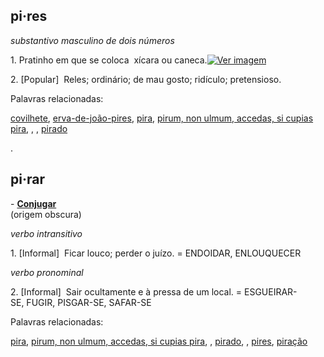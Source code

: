 ## **pi·res**

  

_substantivo masculino de dois números_

1. Pratinho em que se coloca  xícara ou caneca.[![Ver imagem](https://dicionario.priberam.org/images/pic.png)](https://dicionario.priberam.org/images/dplp/pires.jpg)

2. [Popular]  Reles; ordinário; de mau gosto; ridículo; pretensioso.

Palavras relacionadas: 

[covilhete](https://dicionario.priberam.org/covilhete), [erva-de-joão-pires](https://dicionario.priberam.org/erva-de-jo%C3%A3o-pires), [pira](https://dicionario.priberam.org/pira), [pirum, non ulmum, accedas, si cupias pira](https://dicionario.priberam.org/pirum,%20non%20ulmum,%20accedas,%20si%20cupias%20pira), , , [pirado](https://dicionario.priberam.org/pirado)

.

  

## **pi·rar** 

- **[Conjugar](https://dicionario.priberam.org/Conjugar/pirar)**  
(origem obscura)  

_verbo intransitivo_

1. [Informal]  Ficar louco; perder o juízo. = ENDOIDAR, ENLOUQUECER

_verbo pronominal_

2. [Informal]  Sair ocultamente e à pressa de um local. = ESGUEIRAR-SE, FUGIR, PISGAR-SE, SAFAR-SE

Palavras relacionadas: 

[pira](https://dicionario.priberam.org/pira), [pirum, non ulmum, accedas, si cupias pira](https://dicionario.priberam.org/pirum,%20non%20ulmum,%20accedas,%20si%20cupias%20pira), , [pirado](https://dicionario.priberam.org/pirado), , [pires](https://dicionario.priberam.org/pires), [piração](https://dicionario.priberam.org/pira%C3%A7%C3%A3o)
